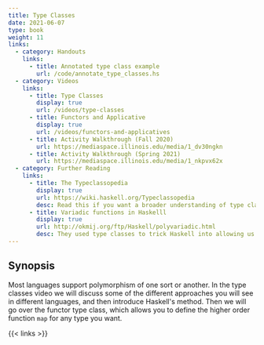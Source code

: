 ```yaml
---
title: Type Classes
date: 2021-06-07
type: book
weight: 11
links:
  - category: Handouts
    links:
      - title: Annotated type class example
        url: /code/annotate_type_classes.hs
  - category: Videos
    links:
      - title: Type Classes
        display: true
        url: /videos/type-classes
      - title: Functors and Applicative
        display: true
        url: /videos/functors-and-applicatives
      - title: Activity Walkthrough (Fall 2020)
        url: https://mediaspace.illinois.edu/media/1_dv30ngkn
      - title: Activity Walkthrough (Spring 2021)
        url: https://mediaspace.illinois.edu/media/1_nkpvx62x
  - category: Further Reading
    links:
      - title: The Typeclassopedia
        display: true
        url: https://wiki.haskell.org/Typeclassopedia
        desc: Read this if you want a broader understanding of type classes.
      - title: Variadic functions in Haskelll
        display: true
        url: http://okmij.org/ftp/Haskell/polyvariadic.html
        desc: They used type classes to trick Haskell into allowing us to have functions with a variable number of parameters!
---
```

## Synopsis

Most languages support polymorphism of one sort or another. In the type classes video we will
discuss some of the different approaches you will see in different languages, and then introduce
<Sc>Haskell</Sc>'s method. Then we will go over the functor type class, which allows
you to define the higher order function `map` for any type you want.

{{< links >}}
